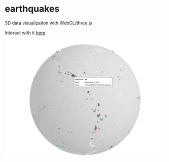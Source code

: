 # earthquakes
3D data visualization with WebGL/three.js

Interact with it [here](https://olivierbinette.ca/earthquakes).

<img src="demo.png" href="https://olivierbinette.ca/earthquakes/">

